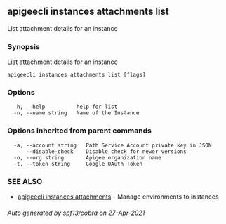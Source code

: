 ## apigeecli instances attachments list

List attachment details for an instance

### Synopsis

List attachment details for an instance

```
apigeecli instances attachments list [flags]
```

### Options

```
  -h, --help          help for list
  -n, --name string   Name of the Instance
```

### Options inherited from parent commands

```
  -a, --account string   Path Service Account private key in JSON
      --disable-check    Disable check for newer versions
  -o, --org string       Apigee organization name
  -t, --token string     Google OAuth Token
```

### SEE ALSO

* [apigeecli instances attachments](apigeecli_instances_attachments.md)	 - Manage environments to instances

###### Auto generated by spf13/cobra on 27-Apr-2021
